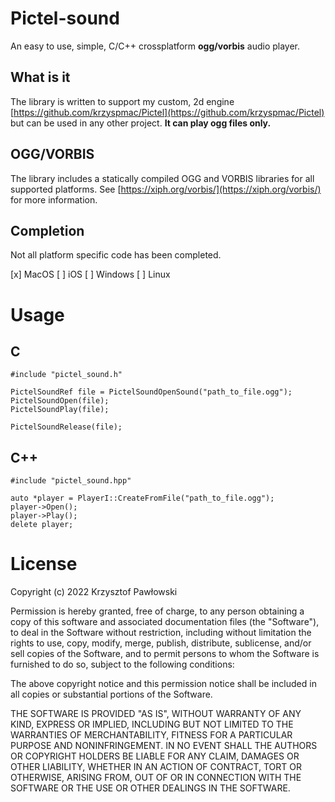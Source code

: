 Pictel-sound
============

An easy to use, simple, C/C++ crossplatform __ogg/vorbis__ audio player.

What is it
----------

The library is written to support my custom, 2d engine
[https://github.com/krzyspmac/Pictel](https://github.com/krzyspmac/Pictel) but can be
used in any other project. __It can play ogg files only.__

OGG/VORBIS
----------

The library includes a statically compiled OGG and VORBIS libraries for all
supported platforms. See
[https://xiph.org/vorbis/](https://xiph.org/vorbis/) for more information.

Completion
----------

Not all platform specific code has been completed.

[x] MacOS
[ ] iOS
[ ] Windows
[ ] Linux

Usage
=======

C
-
```
#include "pictel_sound.h"

PictelSoundRef file = PictelSoundOpenSound("path_to_file.ogg");
PictelSoundOpen(file);
PictelSoundPlay(file);

PictelSoundRelease(file);
```

C++
-

```
#include "pictel_sound.hpp"

auto *player = PlayerI::CreateFromFile("path_to_file.ogg");
player->Open();
player->Play();
delete player;
```

License
=======

Copyright (c) 2022 Krzysztof Pawłowski

Permission is hereby granted, free of charge, to any person obtaining a copy
of this software and associated documentation files (the "Software"), to deal
in the Software without restriction, including without limitation the rights
to use, copy, modify, merge, publish, distribute, sublicense, and/or sell
copies of the Software, and to permit persons to whom the Software is
furnished to do so, subject to the following conditions:

The above copyright notice and this permission notice shall be included in all
copies or substantial portions of the Software.

THE SOFTWARE IS PROVIDED "AS IS", WITHOUT WARRANTY OF ANY KIND, EXPRESS OR
IMPLIED, INCLUDING BUT NOT LIMITED TO THE WARRANTIES OF MERCHANTABILITY,
FITNESS FOR A PARTICULAR PURPOSE AND NONINFRINGEMENT. IN NO EVENT SHALL THE
AUTHORS OR COPYRIGHT HOLDERS BE LIABLE FOR ANY CLAIM, DAMAGES OR OTHER
LIABILITY, WHETHER IN AN ACTION OF CONTRACT, TORT OR OTHERWISE, ARISING FROM,
OUT OF OR IN CONNECTION WITH THE SOFTWARE OR THE USE OR OTHER DEALINGS IN THE
SOFTWARE.
